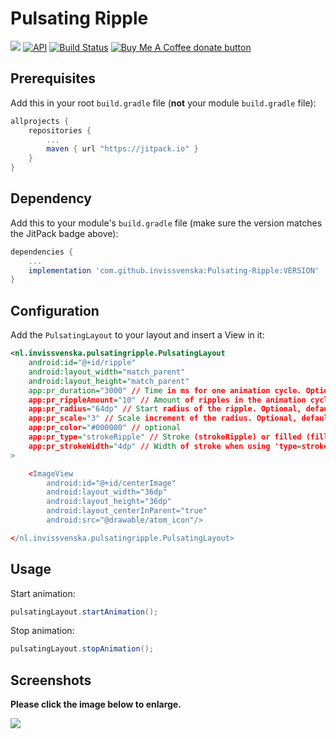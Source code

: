 # Pulsating Ripple
[![](https://jitpack.io/v/invissvenska/Pulsating-Ripple.svg)](https://jitpack.io/#invissvenska/Pulsating-Ripple) 
[![API](https://img.shields.io/badge/API-16%2B-brightgreen.svg?style=flat)](https://android-arsenal.com/api?level=16)
<a href="https://github.com/invissvenska/Pulsating-Ripple/actions"><img alt="Build Status" src="https://github.com/invissvenska/Pulsating-Ripple/workflows/Android-Library%20CI/badge.svg"/></a> 
<span class="badge-buymeacoffee"><a href="https://www.paypal.com/paypalme/svenvandentweel/3" title="Donate to this project using Buy Me A Coffee"><img src="https://img.shields.io/badge/buy%20me%20a%20coffee-donate-yellow.svg" alt="Buy Me A Coffee donate button" /></a></span>  

## Prerequisites

Add this in your root `build.gradle` file (**not** your module `build.gradle` file):

```gradle
allprojects {
    repositories {
        ...
        maven { url "https://jitpack.io" }
    }
}
```

## Dependency

Add this to your module's `build.gradle` file (make sure the version matches the JitPack badge above):

```gradle
dependencies {
    ...
    implementation 'com.github.invissvenska:Pulsating-Ripple:VERSION'
}
```

## Configuration

Add the `PulsatingLayout` to your layout and insert a View in it:

```xml
<nl.invissvenska.pulsatingripple.PulsatingLayout
    android:id="@+id/ripple"
    android:layout_width="match_parent"
    android:layout_height="match_parent"
    app:pr_duration="3000" // Time in ms for one animation cycle. Optional, default is 3000
    app:pr_rippleAmount="10" // Amount of ripples in the animation cycle. Optional, default is 6
    app:pr_radius="64dp" // Start radius of the ripple. Optional, default is 24dp
    app:pr_scale="3" // Scale increment of the radius. Optional, default is 6
    app:pr_color="#000000" // optional
    app:pr_type="strokeRipple" // Stroke (strokeRipple) or filled (fillRipple) ripples, Optional, default is 'fillRipple'
    app:pr_strokeWidth="4dp" // Width of stroke when using 'type=stroke' otherwise field is ignored. Optional, default is 2dp
>

    <ImageView
        android:id="@+id/centerImage"
        android:layout_width="36dp"
        android:layout_height="36dp"
        android:layout_centerInParent="true"
        android:src="@drawable/atom_icon"/>

</nl.invissvenska.pulsatingripple.PulsatingLayout>
```

## Usage

Start animation:

``` java
pulsatingLayout.startAnimation();
```
Stop animation:

``` java             
pulsatingLayout.stopAnimation();
```

## Screenshots

**Please click the image below to enlarge.**

<img src="https://raw.githubusercontent.com/invissvenska/Pulsating-Ripple/main/media/collage.png">